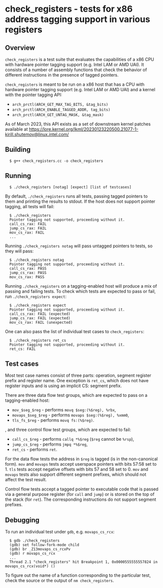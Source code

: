 # check_registers - tests for x86 address tagging support in various registers

## Overview

`check_registers` is a test suite that evaluates the capabilities of a x86 CPU
with hardware pointer tagging support (e.g. Intel LAM or AMD UAI). It consists
of a number of assembly functions that check the behavior of different
instructions in the presence of tagged pointers.

`check_registers` is meant to be run on a x86 host that has a CPU with hardware
pointer tagging support (e.g. Intel LAM or AMD UAI) and a kernel with the
pointer tagging API:
 - `arch_prctl(ARCH_GET_MAX_TAG_BITS, &tag_bits)`
 - `arch_prctl(ARCH_ENABLE_TAGGED_ADDR, tag_bits)`
 - `arch_prctl(ARCH_GET_UNTAG_MASK, &tag_mask)`

As of March 2023, this API exists as a set of downstream kernel patches
available at
https://lore.kernel.org/lkml/20230123220500.21077-1-kirill.shutemov@linux.intel.com/

## Building

```
  $ g++ check_registers.cc -o check_registers
```

## Running

```
  $ ./check_registers [notag] [expect] [list of testcases]
```

By default, `./check_registers` runs all tests, passing tagged pointers to them
and printing the results to stdout. If the host does not support pointer
tagging, all tests will fail:

```
  $ ./check_registers 
  Pointer tagging not supported, proceeding without it.
  call_cs_rax: FAIL
  jump_cs_rax: FAIL
  mov_cs_rax: FAIL
  ...
```

Running `./check_registers notag` will pass untagged pointers to tests, so they
will pass:

```
  $ ./check_registers notag
  Pointer tagging not supported, proceeding without it.
  call_cs_rax: PASS
  jump_cs_rax: PASS
  mov_cs_rax: PASS
```

Running `./check_registers` on a tagging-enabled host will produce a mix of
passing and failing tests. To check which tests are expected to pass or fail,
run `./check_registers expect`:

```
  $ ./check_registers expect
  Pointer tagging not supported, proceeding without it.
  call_cs_rax: FAIL (expected)
  jump_cs_rax: FAIL (expected)
  mov_cs_rax: FAIL (unexpected)
```

One can also pass the list of individual test cases to `check_registers`:

```
  $ ./check_registers ret_cs
  Pointer tagging not supported, proceeding without it.
  ret_cs: FAIL
```

## Test cases

Most test case names consist of three parts: operation, segment register prefix
and register name. One exception is `ret_cs`, which does not have register
inputs and is using an implicit CS: segment prefix.

There are three data flow test groups, which are expected to pass on a
tagging-enabled host:
 - `mov_$seg_$reg` - performs `movq $seg:(%$reg), %rbx`,
 - `movaps_$seg_$reg` - performs `movaps $seg:(%$reg), %xmm0`,
 - `tls_fs_$reg` -   performs `movq fs:(%$reg)`.

, and three control flow test groups, which are expected to fail:
 - `call_cs_$reg` - performs `callq *%$reg` (`$reg` cannot be `%rsp`),
 - `jump_cs_$reg` - performs `jmpq *%$reg`,
 - `ret_cs`       - performs `ret`.

For the data flow tests the address in `$reg` is tagged (is in the
non-canonical form). `mov` and `movaps` tests accept userspace pointers
with bits 57:58 set to 1. `tls` tests accept negative offsets with bits
57 and 58 set to 0. `mov` and `movaps` tests also support different segment
prefixes, which should not affect the test result.

Control flow tests accept a tagged pointer to executable code that is passed via
a general purpose register (for `call` and `jump`) or is stored on the top of
the stack (for `ret`). The corresponding instructions do not support segment
prefixes.

## Debugging

To run an individual test under `gdb`, e.g. `movaps_cs_rcx`:

```
  $ gdb ./check_registers
  (gdb) set follow-fork-mode child
  (gdb) br _Z13movaps_cs_rcxPv
  (gdb) r movaps_cs_rcx
  ...
  Thread 2.1 "check_registers" hit Breakpoint 1, 0x0000555555557824 in movaps_cs_rcx(void*) ()
```

To figure out the name of a function corresponding to the particular test, check
the source or the output of `nm check_registers`.
